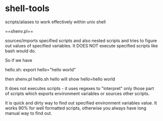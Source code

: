 shell-tools
===========

scripts/aliases to work effectively within unix shell


==shenv.pl==

sources/imports specified scripts and also nested scripts and tries to figure out values of specified variables.
It DOES NOT execute specified scripts like bash would do.

So if we have

hello.sh:
export hello="hello world"

then 
shenv.pl hello.sh hello
will show
hello=hello world

It does not executes scripts - it uses regexes to "interpret" only those part of scripts which exports environment variables or sources other scripts.

It is quick and dirty way to find out specified environment variables value.
It works 90% for well formatted scripts, otherwise you always have long manual way to find out.

